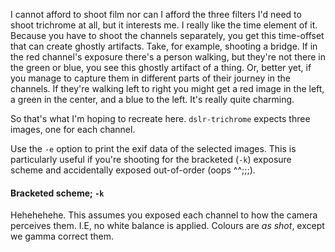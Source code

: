 I cannot afford to shoot film nor can I afford the three filters I'd need to shoot trichrome at all, but it interests me. I really like the time element of it. Because you have to shoot the channels separately, you get this time-offset that can create ghostly artifacts. Take, for example, shooting a bridge. If in the red channel's exposure there's a person walking, but they're not there in the green or blue, you see this ghostly artifact of a thing. Or, better yet, if you manage to capture them in different parts of their journey in the channels. If they're walking left to right you might get a red image in the left, a green in the center, and a blue to the left. It's really quite charming.

So that's what I'm hoping to recreate here. `dslr-trichrome` expects three images, one for each channel.

Use the `-e` option to print the exif data of the selected images. This is particularly useful if you're shooting for the bracketed (`-k`) exposure scheme and accidentally exposed out-of-order (oops ^^;;;). 

#### Bracketed scheme; `-k`
Hehehehehe. This assumes you exposed each channel to how the camera perceives them. I.E, no white balance is applied. Colours are *as shot*, except we gamma correct them.